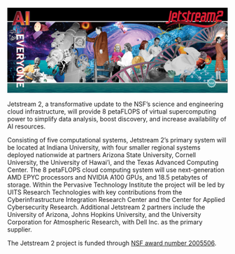 ![Jetstream2 Panel Art](images/JS2-banner.png)

Jetstream 2, a transformative update to the NSF’s science and engineering cloud infrastructure, will provide 8 petaFLOPS of virtual supercomputing power to simplify data analysis, boost discovery, and increase availability of AI resources.

Consisting of five computational systems, Jetstream 2’s primary system will be located at Indiana University, with four smaller regional systems deployed nationwide at partners Arizona State University, Cornell University, the University of Hawai’i, and the Texas Advanced Computing Center. The 8 petaFLOPS cloud computing system will use next-generation AMD EPYC processors and NVIDIA A100 GPUs, and 18.5 petabytes of storage. Within the Pervasive Technology Institute the project will be led by UITS Research Technologies with key contributions from the Cyberinfrastructure Integration Research Center and the Center for Applied Cybersecurity Research. Additional Jetstream 2 partners include the University of Arizona, Johns Hopkins University, and the University Corporation for Atmospheric Research, with Dell Inc. as the primary supplier.

The Jetstream 2 project is funded through [NSF award number 2005506](https://www.nsf.gov/awardsearch/showAward?AWD_ID=2005506).
